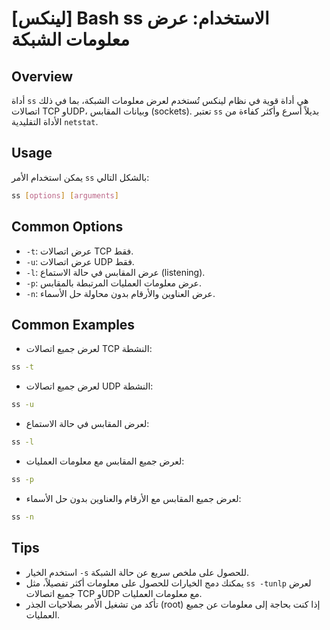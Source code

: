 # [لينكس] Bash ss الاستخدام: عرض معلومات الشبكة

## Overview
أداة `ss` هي أداة قوية في نظام لينكس تُستخدم لعرض معلومات الشبكة، بما في ذلك اتصالات TCP وUDP، وبيانات المقابس (sockets). تعتبر `ss` بديلاً أسرع وأكثر كفاءة من الأداة التقليدية `netstat`.

## Usage
يمكن استخدام الأمر `ss` بالشكل التالي:

```bash
ss [options] [arguments]
```

## Common Options
- `-t`: عرض اتصالات TCP فقط.
- `-u`: عرض اتصالات UDP فقط.
- `-l`: عرض المقابس في حالة الاستماع (listening).
- `-p`: عرض معلومات العمليات المرتبطة بالمقابس.
- `-n`: عرض العناوين والأرقام بدون محاولة حل الأسماء.

## Common Examples
- لعرض جميع اتصالات TCP النشطة:
```bash
ss -t
```

- لعرض جميع اتصالات UDP النشطة:
```bash
ss -u
```

- لعرض المقابس في حالة الاستماع:
```bash
ss -l
```

- لعرض جميع المقابس مع معلومات العمليات:
```bash
ss -p
```

- لعرض جميع المقابس مع الأرقام والعناوين بدون حل الأسماء:
```bash
ss -n
```

## Tips
- استخدم الخيار `-s` للحصول على ملخص سريع عن حالة الشبكة.
- يمكنك دمج الخيارات للحصول على معلومات أكثر تفصيلاً، مثل `ss -tunlp` لعرض جميع اتصالات TCP وUDP مع معلومات العمليات.
- تأكد من تشغيل الأمر بصلاحيات الجذر (root) إذا كنت بحاجة إلى معلومات عن جميع العمليات.